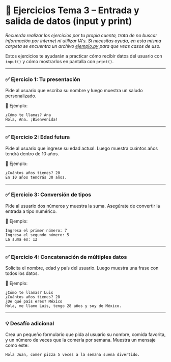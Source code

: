 # 🧪 Ejercicios Tema 3 – Entrada y salida de datos (input y print)

*Recuerda realizar los ejercicios por tu propia cuenta, trata de no buscar información por internet ni utilizar IA's. Si necesitas ayuda, en esta misma carpeta se encuentra un archivo [ejemplo.py](./ejemplo.py) para que veas casos de uso.*

Estos ejercicios te ayudarán a practicar cómo recibir datos del usuario con `input()` y cómo mostrarlos en pantalla con `print()`.

---

### ✅ Ejercicio 1: Tu presentación

Pide al usuario que escriba su nombre y luego muestra un saludo personalizado.

📌 Ejemplo:

```
¿Cómo te llamas? Ana
Hola, Ana. ¡Bienvenida!
```

---

### ✅ Ejercicio 2: Edad futura

Pide al usuario que ingrese su edad actual. Luego muestra cuántos años tendrá dentro de 10 años.

📌 Ejemplo:

```
¿Cuántos años tienes? 20
En 10 años tendrás 30 años.
```

---

### ✅ Ejercicio 3: Conversión de tipos

Pide al usuario dos números y muestra la suma. Asegúrate de convertir la entrada a tipo numérico.

📌 Ejemplo:

```
Ingresa el primer número: 7
Ingresa el segundo número: 5
La suma es: 12
```

---

### ✅ Ejercicio 4: Concatenación de múltiples datos

Solicita el nombre, edad y país del usuario. Luego muestra una frase con todos los datos.

📌 Ejemplo:

```
¿Cómo te llamas? Luis
¿Cuántos años tienes? 28
¿De qué país eres? México
Hola, me llamo Luis, tengo 28 años y soy de México.
```

---

### 💡 Desafío adicional

Crea un pequeño formulario que pida al usuario su nombre, comida favorita, y un número de veces que la comería por semana. Muestra un mensaje como este:

```
Hola Juan, comer pizza 5 veces a la semana suena divertido.
```